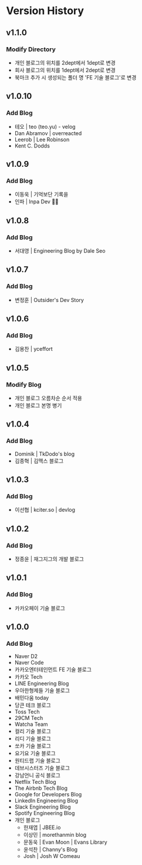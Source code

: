 # Version History

## v1.1.0
### Modify Directory
* 개인 블로그의 위치를 2dept에서 1dept로 변경
* 회사 블로그의 위치를 1dept에서 2dept로 변경
* 북마크 추가 시 생성되는 폴더 명 'FE 기술 블로그'로 변경

## v1.0.10
### Add Blog
* 테오 | teo (teo.yu) - velog
* Dan Abramov | overreacted
* Leerob | Lee Robinson
* Kent C. Dodds

## v1.0.9
### Add Blog
* 이동욱 | 기억보단 기록을
* 인파 | Inpa Dev 👨‍💻

## v1.0.8
### Add Blog
* 서대영 | Engineering Blog by Dale Seo

## v1.0.7
### Add Blog
* 변정훈 | Outsider's Dev Story

## v1.0.6
### Add Blog
* 김용찬 | yceffort

## v1.0.5
### Modify Blog
* 개인 블로그 오름차순 순서 적용
* 개인 블로그 본명 병기

## v1.0.4
### Add Blog
* Dominik | TkDodo's blog
* 김종혁 | 김맥스 블로그

## v1.0.3
### Add Blog
* 이선협 | kciter.so | devlog

## v1.0.2
### Add Blog
* 정종윤 | 재그지그의 개발 블로그

## v1.0.1
### Add Blog
* 카카오페이 기술 블로그

## v1.0.0
### Add Blog
* Naver D2
* Naver Code
* 카카오엔터테인먼트 FE 기술 블로그
* 카카오 Tech
* LINE Engineering Blog
* 우아한형제들 기술 블로그
* 배민다움 today
* 당큰 테크 블로그
* Toss Tech
* 29CM Tech
* Watcha Team
* 컬리 기술 블로그
* 리디 기술 블로그
* 쏘카 기술 블로그
* 요기요 기술 블로그
* 원티드랩 기술 블로그
* 데브시스터즈 기술 블로그
* 강남언니 공식 블로그
* Netflix Tech Blog
* The Airbnb Tech Blog
* Google for Developers Blog
* LinkedIn Engineering Blog
* Slack Engineering Blog
* Spotify Engineering Blog
* 개인 블로그
  * 한재엽 | JBEE.io
  * 이상민 | morethanmin blog
  * 문동욱 | Evan Moon | Evans Library
  * 윤석찬 | Channy's Blog
  * Josh | Josh W Comeau